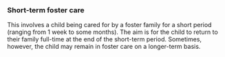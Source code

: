 ###  Short-term foster care

This involves a child being cared for by a foster family for a short period
(ranging from 1 week to some months). The aim is for the child to return to
their family full-time at the end of the short-term period. Sometimes,
however, the child may remain in foster care on a longer-term basis.
